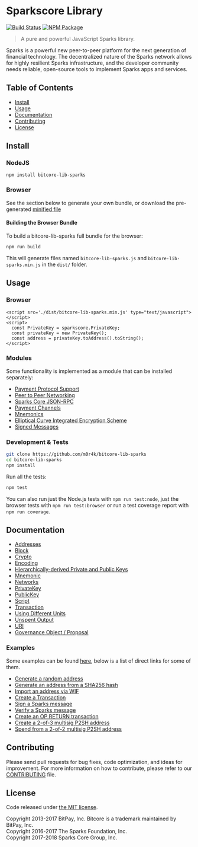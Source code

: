 # Sparkscore Library

[![Build Status](https://img.shields.io/travis/sparksevo/bitcore-lib-sparks.svg?branch=master)](https://travis-ci.org/sparksevo/bitcore-lib-sparks)
[![NPM Package](https://img.shields.io/npm/v/bitcore-lib-sparks.svg)](https://www.npmjs.org/package/bitcore-lib-sparks)

> A pure and powerful JavaScript Sparks library.

Sparks is a powerful new peer-to-peer platform for the next generation of financial technology. The decentralized nature of the Sparks network allows for highly resilient Sparks infrastructure, and the developer community needs reliable, open-source tools to implement Sparks apps and services.

## Table of Contents
- [Install](#install)
- [Usage](#usage)
- [Documentation](#documentation)
- [Contributing](#contributing)
- [License](#license)

## Install

### NodeJS

```
npm install bitcore-lib-sparks
```

### Browser

See the section below to generate your own bundle, or download the pre-generated [minified file](dist/bitcore-lib-sparks.min.js)

#### Building the Browser Bundle

To build a bitcore-lib-sparks full bundle for the browser:

```sh
npm run build
```

This will generate files named `bitcore-lib-sparks.js` and `bitcore-lib-sparks.min.js` in the `dist/` folder.

## Usage

### Browser

```
<script src='./dist/bitcore-lib-sparks.min.js' type="text/javascript"></script>
<script>
  const PrivateKey = sparkscore.PrivateKey;
  const privateKey = new PrivateKey();
  const address = privateKey.toAddress().toString();
</script>
```

### Modules

Some functionality is implemented as a module that can be installed separately:

* [Payment Protocol Support](https://github.com/dashevo/sparkscore-payment-protocol)
* [Peer to Peer Networking](https://github.com/dashevo/sparkscore-p2p)
* [Sparks Core JSON-RPC](https://github.com/dashevo/dashd-rpc)
* [Payment Channels](https://github.com/dashevo/sparkscore-channel)
* [Mnemonics](https://github.com/dashevo/sparkscore-mnemonic)
* [Elliptical Curve Integrated Encryption Scheme](https://github.com/dashevo/bitcore-ecies-sparks)
* [Signed Messages](https://github.com/dashevo/bitcore-message-sparks)

### Development & Tests

```sh
git clone https://github.com/m0r4k/bitcore-lib-sparks
cd bitcore-lib-sparks
npm install
```

Run all the tests:

```sh
npm test
```

You can also run just the Node.js tests with `npm run test:node`, just the browser tests with `npm run test:browser` or run a test coverage report with `npm run coverage`.

## Documentation

* [Addresses](docs/address.md)
* [Block](docs/block.md)
* [Crypto](docs/crypto.md)
* [Encoding](docs/encoding.md)
* [Hierarchically-derived Private and Public Keys](docs/hierarchical.md)
* [Mnemonic](docs/mnemonic.md)
* [Networks](docs/networks.md)
* [PrivateKey](docs/privatekey.md)
* [PublicKey](docs/publickey.md)
* [Script](docs/script.md)
* [Transaction](docs/transaction.md)
* [Using Different Units](docs/unit.md)
* [Unspent Output](docs/unspentoutput.md)
* [URI](docs/uri.md)
* [Governance Object / Proposal](docs/govobject/govobject.md)

### Examples

Some examples can be found [here](docs/examples.md), below is a list of direct links for some of them.

* [Generate a random address](docs/examples.md#generate-a-random-address)
* [Generate an address from a SHA256 hash](docs/examples.md#generate-a-address-from-a-sha256-hash)
* [Import an address via WIF](docs/examples.md#import-an-address-via-wif)
* [Create a Transaction](docs/examples.md#create-a-transaction)
* [Sign a Sparks message](docs/examples.md#sign-a-bitcoin-message)
* [Verify a Sparks message](docs/examples.md#verify-a-bitcoin-message)
* [Create an OP RETURN transaction](docs/examples.md#create-an-op-return-transaction)
* [Create a 2-of-3 multisig P2SH address](docs/examples.md#create-a-2-of-3-multisig-p2sh-address)
* [Spend from a 2-of-2 multisig P2SH address](docs/examples.md#spend-from-a-2-of-2-multisig-p2sh-address)

## Contributing

Please send pull requests for bug fixes, code optimization, and ideas for improvement. For more information on how to contribute, please refer to our [CONTRIBUTING](https://github.com/m0r4k/bitcore-lib-sparks/blob/master/CONTRIBUTING.md) file.

## License

Code released under [the MIT license](LICENSE).

Copyright 2013-2017 BitPay, Inc. Bitcore is a trademark maintained by BitPay, Inc.  
Copyright 2016-2017 The Sparks Foundation, Inc.  
Copyright 2017-2018 Sparks Core Group, Inc.  
